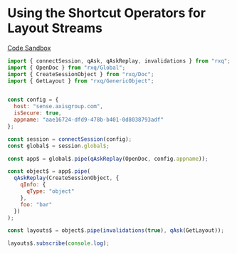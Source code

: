 # Using the Shortcut Operators for Layout Streams
[Code Sandbox](https://codesandbox.io/embed/71oj6rj10x)
```javascript
import { connectSession, qAsk, qAskReplay, invalidations } from "rxq";
import { OpenDoc } from "rxq/Global";
import { CreateSessionObject } from "rxq/Doc";
import { GetLayout } from "rxq/GenericObject";


const config = {
  host: "sense.axisgroup.com",
  isSecure: true,
  appname: "aae16724-dfd9-478b-b401-0d8038793adf"
};

const session = connectSession(config);
const global$ = session.global$;

const app$ = global$.pipe(qAskReplay(OpenDoc, config.appname));

const object$ = app$.pipe(
  qAskReplay(CreateSessionObject, {
    qInfo: {
      qType: "object"
    },
    foo: "bar"
  })
);

const layouts$ = object$.pipe(invalidations(true), qAsk(GetLayout));

layouts$.subscribe(console.log);

```